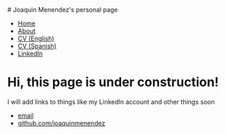 <html>
	<head>
		# Joaquin Menendez's personal page
	</head>
	<body>
		<nav>
    		<ul>
        		<li><a href="/">Home</a></li>
	        	<li><a href="/about">About</a></li>
        		<li><a href="Multimedia/Joaquin_Menendez_CV_English.pdf">CV (English)</a></li>
			<li><a href="Multimedia/Joaquin_Menendez_CV_Spanish.pdf">CV (Spanish)</a></li>
        		<li><a href="https://www.linkedin.com/in/joaquin-menendez/">LinkedIn</a></li>
    		</ul>
		</nav>
		<div class="container">
    		<div class="blurb">
        		<h1>Hi, this page is under construction!</h1>
				<p>I will add links to things like my LinkedIn account and other things soon</p>
    		</div><!-- /.blurb -->
		</div><!-- /.container -->
		<footer>
    		<ul>
        		<li><a href="mailto:jm622@duke.edu">email</a></li>
        		<li><a href="https://github.com/joaquinmenendez">github.com/joaquinmenendez</a></li>
			</ul>
		</footer>
	</body>
</html>
